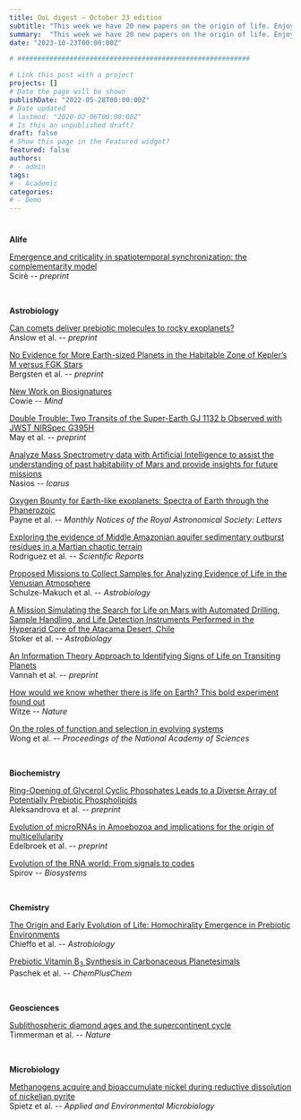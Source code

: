 ```yaml
---
title: OoL digest — October 23 edition
subtitle: "This week we have 20 new papers on the origin of life. Enjoy!"
summary:  "This week we have 20 new papers on the origin of life. Enjoy!"
date: "2023-10-23T00:00:00Z"

# ##########################################################

# Link this post with a project
projects: []
# Date the page will be shown
publishDate: "2022-05-28T00:00:00Z"
# Date updated
# lastmod: "2020-02-06T00:00:00Z"
# Is this an unpublished draft?
draft: false
# Show this page in the Featured widget?
featured: false
authors:
# - admin
tags:
# - Academic
categories:
# - Demo
---
```


# ##########################################################

**Alife**

[Emergence and criticality in spatiotemporal synchronization: the complementarity model](https://doi.org/10.13140/RG.2.2.17550.13121) <br> Scirè -- *preprint*

<br>

**Astrobiology**

[Can comets deliver prebiotic molecules to rocky exoplanets?](https://doi.org/10.48550/arXiv.2310.12906) <br> Anslow et al. -- *preprint*

[No Evidence for More Earth-sized Planets in the Habitable Zone of Kepler’s M versus FGK Stars](https://doi.org/10.48550/arXiv.2310.11613) <br> Bergsten et al. -- *preprint*

[New Work on Biosignatures](https://doi.org/10.1093/mind/fzad050) <br> Cowie -- *Mind*

[Double Trouble: Two Transits of the Super-Earth GJ 1132 b Observed with JWST NIRSpec G395H](https://doi.org/10.48550/arXiv.2310.10711) <br> May et al. -- *preprint*

[Analyze Mass Spectrometry data with Artificial Intelligence to assist the understanding of past habitability of Mars and provide insights for future missions](https://doi.org/10.1016/j.icarus.2023.115824) <br> Nasios -- *Icarus*

[Oxygen Bounty for Earth-like exoplanets: Spectra of Earth through the Phanerozoic](https://doi.org/10.1093/mnrasl/slad147) <br> Payne et al. -- *Monthly Notices of the Royal Astronomical Society: Letters*

[Exploring the evidence of Middle Amazonian aquifer sedimentary outburst residues in a Martian chaotic terrain](https://doi.org/10.1038/s41598-023-39060-2) <br> Rodriguez et al. -- *Scientific Reports*

[Proposed Missions to Collect Samples for Analyzing Evidence of Life in the Venusian Atmosphere](https://doi.org/10.1089/ast.2022.0134) <br> Schulze-Makuch et al. -- *Astrobiology*

[A Mission Simulating the Search for Life on Mars with Automated Drilling, Sample Handling, and Life Detection Instruments Performed in the Hyperarid Core of the Atacama Desert, Chile](https://doi.org/10.1089/ast.2022.0055) <br> Stoker et al. -- *Astrobiology*

[An Information Theory Approach to Identifying Signs of Life on Transiting Planets](https://doi.org/10.48550/arXiv.2310.09472) <br> Vannah et al. -- *preprint*

[How would we know whether there is life on Earth? This bold experiment found out](https://doi.org/10.1038/d41586-023-03230-z) <br> Witze -- *Nature*

[On the roles of function and selection in evolving systems](https://doi.org/10.1073/pnas.2310223120) <br> Wong et al. -- *Proceedings of the National Academy of Sciences*

<br>

**Biochemistry**

[Ring-Opening of Glycerol Cyclic Phosphates Leads to a Diverse Array of Potentially Prebiotic Phospholipids](https://doi.org/10.26434/chemrxiv-2023-2n1kh) <br> Aleksandrova et al. -- *preprint*

[Evolution of microRNAs in Amoebozoa and implications for the origin of multicellularity](https://doi.org/10.1101/2023.10.19.562841) <br> Edelbroek et al. -- *preprint*

[Evolution of the RNA world: From signals to codes](https://doi.org/10.1016/j.biosystems.2023.105043) <br> Spirov -- *Biosystems*

<br>

**Chemistry**

[The Origin and Early Evolution of Life: Homochirality Emergence in Prebiotic Environments](https://doi.org/10.1089/ast.2023.0007) <br> Chieffo et al. -- *Astrobiology*

[Prebiotic Vitamin B$_3$ Synthesis in Carbonaceous Planetesimals](https://doi.org/10.1002/cplu.202300508) <br> Paschek et al. -- *ChemPlusChem*

<br>

**Geosciences**

[Sublithospheric diamond ages and the supercontinent cycle](https://doi.org/10.1038/s41586-023-06662-9) <br> Timmerman et al. -- *Nature*

<br>

**Microbiology**

[Methanogens acquire and bioaccumulate nickel during reductive dissolution of nickelian pyrite](https://doi.org/10.1128/aem.00991-23) <br> Spietz et al. -- *Applied and Environmental Microbiology*

